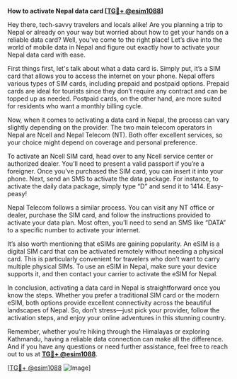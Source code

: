 **How to activate Nepal data card [[TG💪+ @esim1088](https://t.me/s/esim1088)]**

Hey there, tech-savvy travelers and locals alike! Are you planning a trip to Nepal or already on your way but worried about how to get your hands on a reliable data card? Well, you've come to the right place! Let’s dive into the world of mobile data in Nepal and figure out exactly how to activate your Nepal data card with ease.

First things first, let's talk about what a data card is. Simply put, it’s a SIM card that allows you to access the internet on your phone. Nepal offers various types of SIM cards, including prepaid and postpaid options. Prepaid cards are ideal for tourists since they don’t require any contract and can be topped up as needed. Postpaid cards, on the other hand, are more suited for residents who want a monthly billing cycle.

Now, when it comes to activating a data card in Nepal, the process can vary slightly depending on the provider. The two main telecom operators in Nepal are Ncell and Nepal Telecom (NT). Both offer excellent services, so your choice might depend on coverage and personal preference.

To activate an Ncell SIM card, head over to any Ncell service center or authorized dealer. You’ll need to present a valid passport if you’re a foreigner. Once you’ve purchased the SIM card, you can insert it into your phone. Next, send an SMS to activate the data package. For instance, to activate the daily data package, simply type “D” and send it to 1414. Easy-peasy!

Nepal Telecom follows a similar process. You can visit any NT office or dealer, purchase the SIM card, and follow the instructions provided to activate your data plan. Most often, you’ll need to send an SMS like “DATA” to a specific number to activate your internet.

It’s also worth mentioning that eSIMs are gaining popularity. An eSIM is a digital SIM card that can be activated remotely without needing a physical card. This is particularly convenient for travelers who don’t want to carry multiple physical SIMs. To use an eSIM in Nepal, make sure your device supports it, and then contact your carrier to activate the eSIM for Nepal.

In conclusion, activating a data card in Nepal is straightforward once you know the steps. Whether you prefer a traditional SIM card or the modern eSIM, both options provide excellent connectivity across the beautiful landscapes of Nepal. So, don’t stress—just pick your provider, follow the activation steps, and enjoy your online adventures in this stunning country.

Remember, whether you’re hiking through the Himalayas or exploring Kathmandu, having a reliable data connection can make all the difference. And if you have any questions or need further assistance, feel free to reach out to us at **[TG💪+ @esim1088](https://t.me/s/esim1088)**.

[[TG💪+ @esim1088](https://t.me/s/esim1088) ![Image](https://i.postimg.cc/Y0z9fWf4/image.png)]